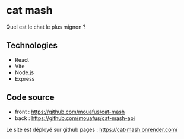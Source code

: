 # cat mash

Quel est le chat le plus mignon ?

## Technologies

- React
- Vite
- Node.js
- Express

## Code source

- front : https://github.com/mouafus/cat-mash
- back : https://github.com/mouafus/cat-mash-api


Le site est déployé sur github pages : https://cat-mash.onrender.com/